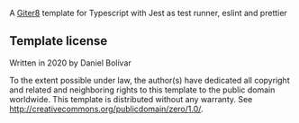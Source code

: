 A [Giter8][g8] template for Typescript with Jest as test runner, eslint and prettier

Template license
----------------
Written in 2020 by Daniel Bolívar

To the extent possible under law, the author(s) have dedicated all copyright and related
and neighboring rights to this template to the public domain worldwide.
This template is distributed without any warranty. See <http://creativecommons.org/publicdomain/zero/1.0/>.

[g8]: http://www.foundweekends.org/giter8/
